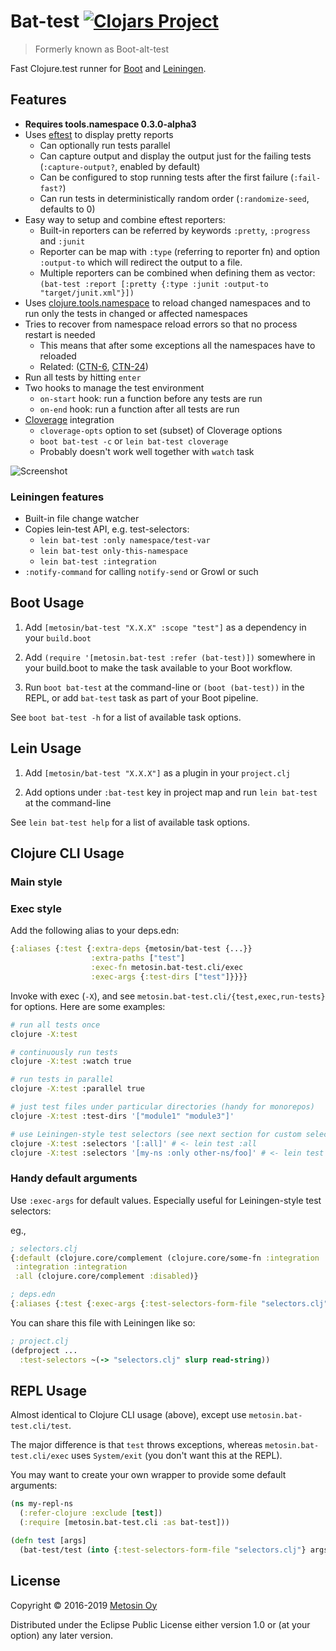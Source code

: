 # Bat-test [![Clojars Project](https://img.shields.io/clojars/v/metosin/bat-test.svg)](https://clojars.org/metosin/bat-test)

> Formerly known as Boot-alt-test

Fast Clojure.test runner for [Boot](http://boot-clj.com/) and [Leiningen](https://leiningen.org/).

## Features

- **Requires tools.namespace 0.3.0-alpha3**
- Uses [eftest](https://github.com/weavejester/eftest) to display pretty reports
    - Can optionally run tests parallel
    - Can capture output and display the output just for the failing tests (`:capture-output?`, enabled by default)
    - Can be configured to stop running tests after the first failure (`:fail-fast?`)
    - Can run tests in deterministically random order (`:randomize-seed`, defaults to 0)
- Easy way to setup and combine eftest reporters:
    - Built-in reporters can be referred by keywords `:pretty`, `:progress` and `:junit`
    - Reporter can be map with `:type` (referring to reporter fn) and option `:output-to`
    which will redirect the output to a file.
    - Multiple reporters can be combined when defining them as vector:
    `(bat-test :report [:pretty {:type :junit :output-to "target/junit.xml"}])`
- Uses [clojure.tools.namespace](https://github.com/clojure/tools.namespace) to reload
changed namespaces and to run only the tests in changed or affected namespaces
- Tries to recover from namespace reload errors so that no process restart is needed
    - This means that after some exceptions all the namespaces have to reloaded
    - Related: ([CTN-6](http://dev.clojure.org/jira/browse/TNS-6), [CTN-24](http://dev.clojure.org/jira/browse/TNS-24))
- Run all tests by hitting `enter`
- Two hooks to manage the test environment
    - `on-start` hook: run a function before any tests are run
    - `on-end` hook: run a function after all tests are run
- [Cloverage](https://github.com/cloverage/cloverage) integration
    - `cloverage-opts` option to set (subset) of Cloverage options
    - `boot bat-test -c` or `lein bat-test cloverage`
    - Probably doesn't work well together with `watch` task

![Screenshot](./screenshot.png)

### Leiningen features

- Built-in file change watcher
- Copies lein-test API, e.g. test-selectors:
    - `lein bat-test :only namespace/test-var`
    - `lein bat-test only-this-namespace`
    - `lein bat-test :integration`
- `:notify-command` for calling `notify-send` or Growl or such

## Boot Usage

1. Add `[metosin/bat-test "X.X.X" :scope "test"]` as a dependency in your
  `build.boot`

1. Add `(require '[metosin.bat-test :refer (bat-test)])` somewhere in your
   build.boot to make the task available to your Boot workflow.

1. Run `boot bat-test` at the command-line or `(boot (bat-test))` in the REPL, or add `bat-test` task as part of your Boot pipeline.

See `boot bat-test -h` for a list of available task options.

## Lein Usage

1. Add `[metosin/bat-test "X.X.X"]` as a plugin in your `project.clj`

1. Add options under `:bat-test` key in project map and run `lein bat-test` at the command-line

See `lein bat-test help` for a list of available task options.

## Clojure CLI Usage

### Main style

### Exec style

Add the following alias to your deps.edn:

```clojure
{:aliases {:test {:extra-deps {metosin/bat-test {...}}
                  :extra-paths ["test"]
                  :exec-fn metosin.bat-test.cli/exec
                  :exec-args {:test-dirs ["test"]}}}}
```

Invoke with exec (`-X`), and see `metosin.bat-test.cli/{test,exec,run-tests}` for options. Here are some examples:

```sh
# run all tests once
clojure -X:test

# continuously run tests
clojure -X:test :watch true

# run tests in parallel
clojure -X:test :parallel true

# just test files under particular directories (handy for monorepos)
clojure -X:test :test-dirs '["module1" "module3"]'

# use Leiningen-style test selectors (see next section for custom selectors)
clojure -X:test :selectors '[:all]' # <- lein test :all
clojure -X:test :selectors '[my-ns :only other-ns/foo]' # <- lein test my-ns :only other-ns/foo
```

### Handy default arguments

Use `:exec-args` for default values. Especially useful for Leiningen-style test selectors:

eg.,

```clojure
; selectors.clj
{:default (clojure.core/complement (clojure.core/some-fn :integration :disabled))
 :integration :integration
 :all (clojure.core/complement :disabled)}
```

```clojure
; deps.edn
{:aliases {:test {:exec-args {:test-selectors-form-file "selectors.clj"}}}}
```

You can share this file with Leiningen like so:

```clojure
; project.clj
(defproject ...
  :test-selectors ~(-> "selectors.clj" slurp read-string))
```

## REPL Usage

Almost identical to Clojure CLI usage (above), except use `metosin.bat-test.cli/test`.

The major difference is that `test` throws exceptions, whereas `metosin.bat-test.cli/exec` uses `System/exit` (you don't
want this at the REPL).

You may want to create your own wrapper to provide some default arguments:

```clojure
(ns my-repl-ns
  (:refer-clojure :exclude [test])
  (:require [metosin.bat-test.cli :as bat-test]))

(defn test [args]
  (bat-test/test (into {:test-selectors-form-file "selectors.clj"} args)))
```

## License

Copyright © 2016-2019 [Metosin Oy](http://www.metosin.fi)

Distributed under the Eclipse Public License either version 1.0 or (at your option) any later version.
